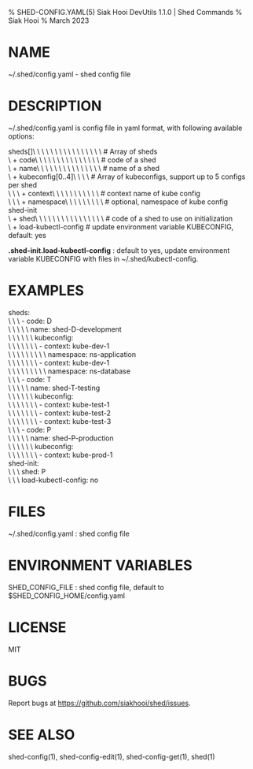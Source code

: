 % SHED-CONFIG.YAML(5) Siak Hooi DevUtils 1.1.0 | Shed Commands
% Siak Hooi
% March 2023

# NAME
~/.shed/config.yaml - shed config file

# DESCRIPTION
~/.shed/config.yaml is config file in yaml format, with following available options:

sheds[]\ \ \ \ \ \ \ \ \ \ \ \ \ \ \ \  # Array of sheds\
\  + code\ \ \ \ \ \ \ \ \ \ \ \ \ \ \  # code of a shed\
\  + name\ \ \ \ \ \ \ \ \ \ \ \ \ \ \  # name of a shed\
\  + kubeconfig[0..4]\ \ \ \ # Array of kubeconfigs, support up to 5 configs per shed\
\ \ \  + context\ \ \ \ \ \ \ \ \ \ \ # context name of kube config\
\ \ \  + namespace\ \ \ \ \ \ \ \ \ # optional, namespace of kube config\
shed-init\
\  + shed\ \ \ \ \ \ \ \ \ \ \ \ \ \ \ \ # code of a shed to use on initialization\
\  + load-kubectl-config # update environment variable KUBECONFIG, default: yes

**.shed-init.load-kubectl-config**
: default to yes, update environment variable KUBECONFIG with files in ~/.shed/kubectl-config.

# EXAMPLES
sheds:\
\ \ \  - code: D\
\ \ \ \ \  name: shed-D-development\
\ \ \ \ \ \ kubeconfig:\
\ \ \ \ \ \ \  - context: kube-dev-1\
\ \ \ \ \ \ \ \ \  namespace: ns-application\
\ \ \ \ \ \ \  - context: kube-dev-1\
\ \ \ \ \ \ \ \ \  namespace: ns-database\
\ \ \  - code: T\
\ \ \ \ \  name: shed-T-testing\
\ \ \ \ \ \ kubeconfig:\
\ \ \ \ \ \ \  - context: kube-test-1\
\ \ \ \ \ \ \  - context: kube-test-2\
\ \ \ \ \ \ \  - context: kube-test-3\
\ \ \  - code: P\
\ \ \ \ \  name: shed-P-production\
\ \ \ \ \ \ kubeconfig:\
\ \ \ \ \ \ \  - context: kube-prod-1\
shed-init:\
\ \ \  shed: P\
\ \ \  load-kubectl-config: no

# FILES
~/.shed/config.yaml
: shed config file

# ENVIRONMENT VARIABLES
SHED_CONFIG_FILE
: shed config file, default to $SHED_CONFIG_HOME/config.yaml

# LICENSE
MIT

# BUGS
Report bugs at https://github.com/siakhooi/shed/issues.

# SEE ALSO
shed-config(1), shed-config-edit(1), shed-config-get(1), shed(1)
